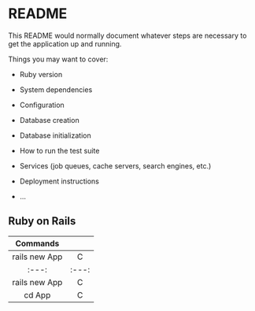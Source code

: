 # README

This README would normally document whatever steps are necessary to get the
application up and running.

Things you may want to cover:

* Ruby version

* System dependencies

* Configuration

* Database creation

* Database initialization

* How to run the test suite

* Services (job queues, cache servers, search engines, etc.)

* Deployment instructions

* ...


## Ruby on Rails

| Commands      |       |
|:---:          | :---: |
| rails new App             | C     |
| :---: | :---: |
| rails new App | C     |
| cd App        | C     |

